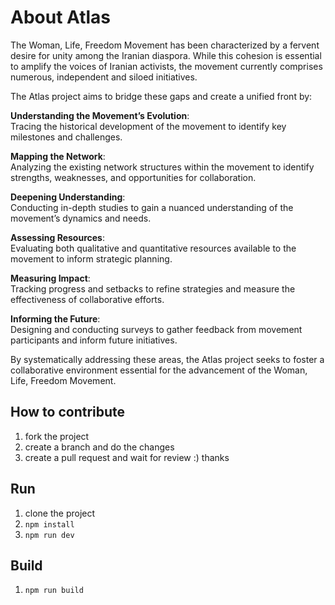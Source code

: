 # About Atlas

The Woman, Life, Freedom Movement has been characterized by a fervent desire for unity among the Iranian diaspora. While this cohesion is essential to amplify the voices of Iranian activists, the movement currently comprises numerous, independent and siloed initiatives.

The Atlas project aims to bridge these gaps and create a unified front by:

**Understanding the Movement’s Evolution**:  
Tracing the historical development of the movement to identify key milestones and challenges.

**Mapping the Network**:  
Analyzing the existing network structures within the movement to identify strengths, weaknesses, and opportunities for collaboration.

**Deepening Understanding**:  
Conducting in-depth studies to gain a nuanced understanding of the movement’s dynamics and needs.

**Assessing Resources**:  
Evaluating both qualitative and quantitative resources available to the movement to inform strategic planning.

**Measuring Impact**:  
Tracking progress and setbacks to refine strategies and measure the effectiveness of collaborative efforts.

**Informing the Future**:  
Designing and conducting surveys to gather feedback from movement participants and inform future initiatives.

By systematically addressing these areas, the Atlas project seeks to foster a collaborative environment essential for the advancement of the Woman, Life, Freedom Movement.

## How to contribute
1. fork the project
2. create a branch and do the changes
3. create a pull request and wait for review :) thanks

## Run 
1. clone the project
2. `npm install` 
3. `npm run dev`

## Build
1. `npm run build`

